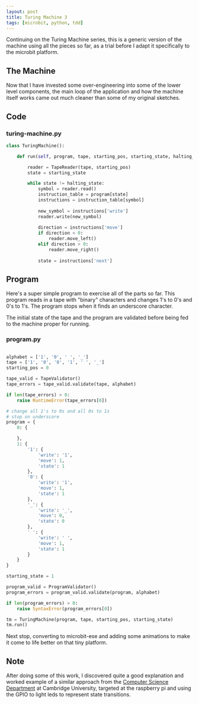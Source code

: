 ```yaml
---
layout: post
title: Turing Machine 3
tags: [microbit, python, tdd]
---
```


Continuing on the Turing Machine series, this is a generic version of the machine using all the pieces so far, as a trial 
before I adapt it specifically to the microbit platform.

## The Machine

Now that I have invested some over-engineering into some of the lower level components, the main loop of the application 
and how the machine itself works came out much cleaner than some of my original sketches. 

## Code

### turing-machine.py

```python
class TuringMachine():

    def run(self, program, tape, starting_pos, starting_state, halting_state = 0):

        reader = TapeReader(tape, starting_pos)
        state = starting_state

        while state != halting_state:
            symbol = reader.read()
            instruction_table = program[state]
            instructions = instruction_table[symbol]
            
            new_symbol = instructions['write']
            reader.write(new_symbol) 
        
            direction = instructions['move']
            if direction < 0:
                reader.move_left()
            elif direction > 0:
                reader.move_right()
                    
            state = instructions['next']
```

## Program 

Here's a super simple program to exercise all of the parts so far. This program reads in a tape with "binary" characters and 
changes 1's to 0's and 0's to 1's. The program stops when it finds an underscore character.

The initial state of the tape and the program are validated before being fed to the machine proper for running. 

### program.py 

```python

alphabet = ['1', '0', ' ', '_']
tape = ['1', '0', '0', '1', ' ', '_']
starting_pos = 0

tape_valid = TapeValidator()
tape_errors = tape_valid.validate(tape, alphabet)

if len(tape_errors) > 0:
    raise RuntimeError(tape_errors[0])

# change all 1's to 0s and all 0s to 1s
# stop on underscore
program = {
    0: {

    },
    1: {
        '1': {
            'write': '1',
            'move': 1,
            'state': 1
        },
        '0': {
            'write': '1',
            'move': 1,
            'state': 1
        },
        '_': {
            'write': '_',
            'move': 0,
            'state': 0
        },
        ' ': {
            'write': ' ',
            'move': 1,
            'state': 1
        }
    }
}

starting_state = 1

program_valid = ProgramValidator()
program_errors = program_valid.validate(program, alphabet)

if len(program_errors) > 0:
    raise SyntaxError(program_errors[0])

tm = TuringMachine(program, tape, starting_pos, starting_state)
tm.run()

```

Next stop, converting to microbit-ese and adding some animations to make it come to life better on that tiny platform.

## Note

After doing some of this work, I discovered quite a good explanation and worked example of a similar approach from 
the [Computer Science Department](https://www.cl.cam.ac.uk/projects/raspberrypi/tutorials/turing-machine/one.html) at 
Cambridge University, targeted at the raspberry pi and using the GPIO to light leds to represent state transitions.


